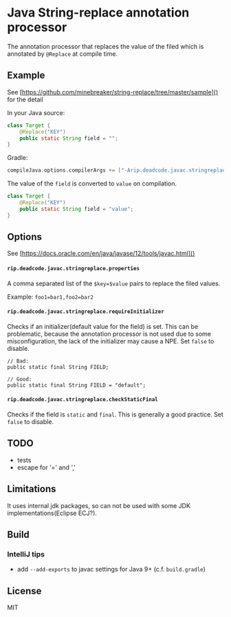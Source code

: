 # Java String-replace annotation processor

The annotation processor that replaces the value of the filed which is annotated by `@Replace` at compile time.


## Example

See [https://github.com/minebreaker/string-replace/tree/master/sample]() for the detail

In your Java source:

```java
class Target {
    @Replace("KEY")
    public static String field = "";
}
```

Gradle:

```gradle
compileJava.options.compilerArgs += ["-Arip.deadcode.javac.stringreplace.properties=key=value"]
```

The value of the `field` is converted to `value` on compilation.

```java
class Target {
    @Replace("KEY")
    public static String field = "value";
}
```


## Options

See [https://docs.oracle.com/en/java/javase/12/tools/javac.html]()


#### `rip.deadcode.javac.stringreplace.properties`

A comma separated list of the `$key=$value` pairs to replace the filed values.

Example: `foo1=bar1,foo2=bar2`


#### `rip.deadcode.javac.stringreplace.requireInitializer`

Checks if an initializer(default value for the field) is set.
This can be problematic, because the annotation processor is not used due to some misconfiguration, the lack of the initializer may cause a NPE.
Set `false` to disable.

```
// Bad:
public static final String FIELD;

// Good:
public static final String FIELD = "default";
```

#### `rip.deadcode.javac.stringreplace.checkStaticFinal`

Checks if the field is `static` and `final`.
This is generally a good practice.
Set `false` to disable.


## TODO

* tests
* escape for '=' and ','


## Limitations

It uses internal jdk packages, so can not be used with some JDK implementations(Eclipse ECJ?).


## Build

### IntelliJ tips

* add `--add-exports` to javac settings for Java 9+ (c.f. `build.gradle`)


## License

MIT
